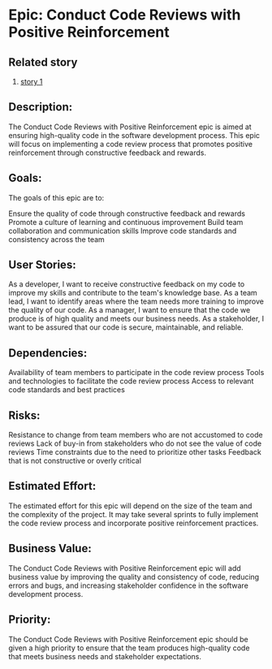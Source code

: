 # Epic: Conduct Code Reviews with Positive Reinforcement

## Related story
1. [story 1](stories/story1.md)

## Description:
The Conduct Code Reviews with Positive Reinforcement epic is aimed at ensuring high-quality code in the software development process. This epic will focus on implementing a code review process that promotes positive reinforcement through constructive feedback and rewards.

## Goals:
The goals of this epic are to:

Ensure the quality of code through constructive feedback and rewards
Promote a culture of learning and continuous improvement
Build team collaboration and communication skills
Improve code standards and consistency across the team

## User Stories:

As a developer, I want to receive constructive feedback on my code to improve my skills and contribute to the team's knowledge base.
As a team lead, I want to identify areas where the team needs more training to improve the quality of our code.
As a manager, I want to ensure that the code we produce is of high quality and meets our business needs.
As a stakeholder, I want to be assured that our code is secure, maintainable, and reliable.

## Dependencies:

Availability of team members to participate in the code review process
Tools and technologies to facilitate the code review process
Access to relevant code standards and best practices

## Risks:

Resistance to change from team members who are not accustomed to code reviews
Lack of buy-in from stakeholders who do not see the value of code reviews
Time constraints due to the need to prioritize other tasks
Feedback that is not constructive or overly critical

## Estimated Effort:
The estimated effort for this epic will depend on the size of the team and the complexity of the project. It may take several sprints to fully implement the code review process and incorporate positive reinforcement practices.

## Business Value:
The Conduct Code Reviews with Positive Reinforcement epic will add business value by improving the quality and consistency of code, reducing errors and bugs, and increasing stakeholder confidence in the software development process.

## Priority:
The Conduct Code Reviews with Positive Reinforcement epic should be given a high priority to ensure that the team produces high-quality code that meets business needs and stakeholder expectations.
